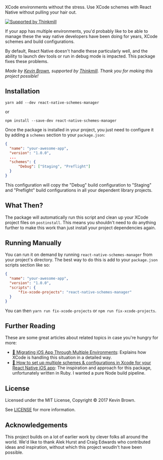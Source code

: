 XCode environments without the stress. Use XCode schemes with React Native without pulling your hair out.

[![Supported by Thinkmill](https://thinkmill.github.io/badge/heart.svg)](http://thinkmill.com.au/?utm_source=github&utm_medium=badge&utm_campaign=react-native-schemes-manager)

If your app has multiple environments, you'd probably like to be able to manage these the way native developers have been doing for years, XCode schemes and build configurations.

By default, React Native doesn't handle these particularly well, and the ability to launch dev tools or run in debug mode is impacted. This package fixes these problems.

*Made by [Kevin Brown](https://twitter.com/kevinbrowntech), supported by [Thinkmill](http://thinkmill.com.au/). Thank you for making this project possible!*

## Installation

```
yarn add --dev react-native-schemes-manager
```
or
```
npm install --save-dev react-native-schemes-manager
```

Once the package is installed in your project, you just need to configure it by adding a `schemes` section to your `package.json`:

```json
{
  "name": "your-awesome-app",
  "version": "1.0.0",
  ...
  "schemes": {
      "Debug": ["Staging", "Preflight"]
  }
}
```

This configuration will copy the "Debug" build configuration to "Staging" and "Preflight" build configurations in all your dependent library projects.

## What Then?

The package will automatically run this script and clean up your XCode project files on `postinstall`. This means you shouldn't need to do anything further to make this work than just install your project dependencies again.

## Running Manually

You can run it on demand by running `react-native-schemes-manager` from your project's directory. The best way to do this is add to your `package.json` scripts section like so:

```json
{
  "name": "your-awesome-app",
  "version": "1.0.0",
  "scripts": {
      "fix-xcode-projects": "react-native-schemes-manager"
  }
}
```

You can then `yarn run fix-xcode-projects` or `npm run fix-xcode-projects`.

## Further Reading

These are some great articles about related topics in case you're hungry for more:

- [📝 Migrating iOS App Through Multiple Environments](http://www.blackdogfoundry.com/blog/migrating-ios-app-through-multiple-environments/): Explains how XCode is handling this situation in a detailed way.
- [📝 How to set up multiple schemes & configurations in Xcode for your React Native iOS app](https://zeemee.engineering/how-to-set-up-multiple-schemes-configurations-in-xcode-for-your-react-native-ios-app-7da4b5237966#.vsq9mlgv8): The inspiration and approach for this package, unfortunately written in Ruby. I wanted a pure Node build pipeline.

## License

Licensed under the MIT License, Copyright © 2017 Kevin Brown.

See [LICENSE](./LICENSE) for more information.

## Acknowledgements

This project builds on a lot of earlier work by clever folks all around the world. We'd like to thank Alek Hurst and Craig Edwards who contributed ideas and inspiration, without which this project woudln't have been possible.
